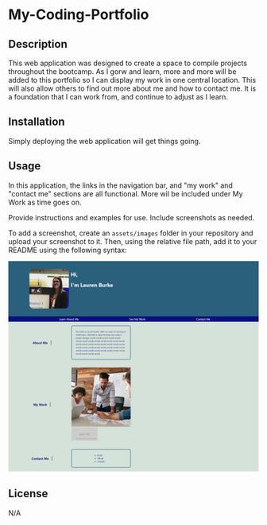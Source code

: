 # My-Coding-Portfolio

## Description

This web application was designed to create a space to compile projects throughout the bootcamp. As I gorw and learn, more and more will be added to this portfolio so I can display my work in one central location. This will also allow others to find out more about me and how to contact me. It is a foundation that I can work from, and continue to adjust as I learn.

## Installation

Simply deploying the web application will get things going.

## Usage

In this application, the links in the navigation bar, and "my work" and "contact me" sections are all functional. More wil be included under My Work as time goes on. 

Provide instructions and examples for use. Include screenshots as needed.

To add a screenshot, create an `assets/images` folder in your repository and upload your screenshot to it. Then, using the relative file path, add it to your README using the following syntax:

![Deployed Website](images\lib1001.github.io_My-Coding-Portfolio_.png)

## License

N/A
